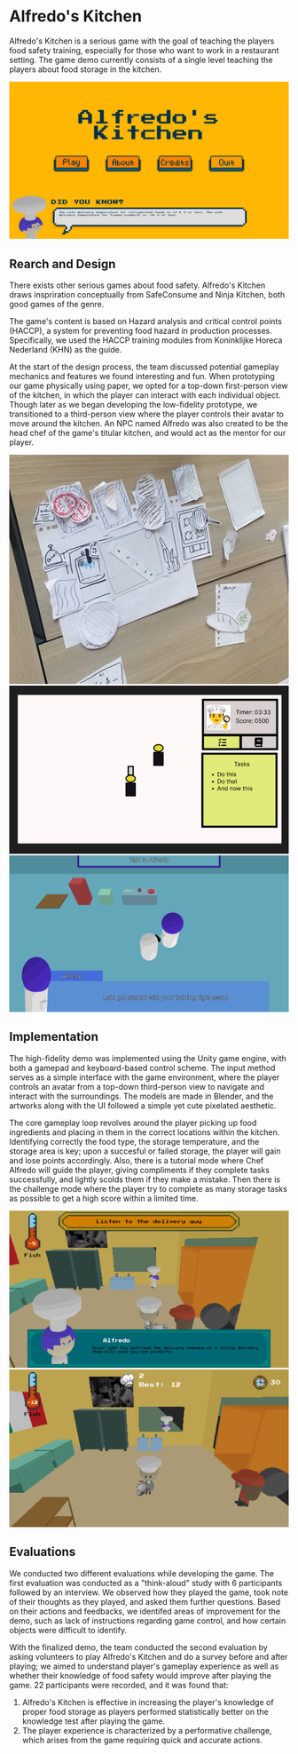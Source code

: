 # Alfredo's Kitchen

Alfredo's Kitchen is a serious game with the goal of teaching the players food safety training, especially for those who want to work in a restaurant setting. The game demo currently consists of a single level teaching the players about food storage in the kitchen.

<div class="single-img">
    <img src="images/alfredo-kitchen/intro-screen.png">
</div>

## Rearch and Design

There exists other serious games about food safety. Alfredo's Kitchen draws inspriration conceptually from SafeConsume and Ninja Kitchen, both good games of the genre.

The game's content is based on Hazard analysis and critical control points (HACCP), a system for preventing food hazard in production processes. Specifically, we used the HACCP training modules from Koninklijke Horeca Nederland (KHN) as the guide.

At the start of the design process, the team discussed potential gameplay mechanics and features we found interesting and fun. When prototyping our game physically using paper, we opted for a top-down first-person view of the kitchen, in which the player can interact with each individual object. Though later as we began developing the low-fidelity prototype, we transitioned to a third-person view where the player controls their avatar to move around the kitchen. An NPC named Alfredo was also created to be the head chef of the game's titular kitchen, and would act as the mentor for our player.

<div class="double-img">
    <img src="images/alfredo-kitchen/paper-prototype.jpg">
    <img src="images/alfredo-kitchen/lowfi-ui.png">
</div>

<div class="single-img">
    <img src="images/alfredo-kitchen/lowfi-prototype.png">
</div>

## Implementation

The high-fidelity demo was implemented using the Unity game engine, with both a gamepad and keyboard-based control scheme. The input method serves as a simple interface with the game environment, where the player controls an avatar from a top-down third-person view to navigate and interact with the surroundings. The models are made in Blender, and the artworks along with the UI followed a simple yet cute pixelated aesthetic.

The core gameplay loop revolves around the player picking up food ingredients and placing in them in the correct locations within the kitchen. Identifying correctly the food type, the storage temperature, and the storage area is key; upon a succesful or failed storage, the player will gain and lose points accordingly. Also, there is a tutorial mode where Chef Alfredo will guide the player, giving compliments if they complete tasks successfully, and lightly scolds them if they make a mistake. Then there is the challenge mode where the player try to complete as many storage tasks as possible to get a high score within a limited time.

<div class="double-img">
    <img src="images/alfredo-kitchen/gameplay-1.png">
    <img src="images/alfredo-kitchen/gameplay-2.png">
</div>

## Evaluations

We conducted two different evaluations while developing the game. The first evaluation was conducted as a "think-aloud" study with 6 participants followed by an interview. We observed how they played the game, took note of their thoughts as they played, and asked them further questions. Based on their actions and feedbacks, we identifed areas of improvement for the demo, such as lack of instructions regarding game control, and how certain objects were difficult to identify.

With the finalized demo, the team conducted the second evaluation by asking volunteers to play Alfredo's Kitchen and do a survey before and after playing; we aimed to understand player's gameplay experience as well as whether their knowledge of food safety would improve after playing the game. 22 participants were recorded, and it was found that:

1. Alfredo's Kitchen is effective in increasing the player's knowledge of proper food storage as players performed statistically better on the knowledge test after playing the game.
2. The player experience is characterized by a performative challenge, which arises from the game requiring quick and accurate actions.
